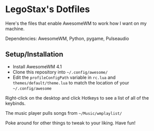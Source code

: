 # LegoStax's Dotfiles

Here's the files that enable AwesomeWM to work how I want on my machine.

Dependencies: AwesomeWM, Python, pygame, Pulseaudio

## Setup/Installation

- Install AwesomeWM 4.1
- Clone this repository into `~/.config/awesome/`
- Edit the `profileConfigPath` variable in `rc.lua` and `themes/default/theme.lua` to match the location of your `~/.config/awesome`

Right-click on the desktop and click Hotkeys to see a list of all of the keybinds.

The music player pulls songs from `~/Music/wmplaylist/`

Poke around for other things to tweak to your liking. Have fun!
